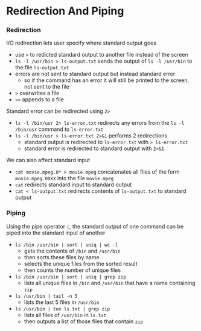 # Redirection And Piping

### Redirection
I/O redirection lets user specify where standard output goes
* use `>` to redicted standard output to another file instead of the screen
* `ls -l /usr/bin > ls-output.txt` sends the output of `ls -l /usr/bin` to the file `ls-output.txt`
* errors are not sent to standard output but instead standard error
  * so if the command has an error it will still be printed to the screen, not sent to the file
* `>` overwrites a file
* `>>` appends to a file

Standard error can be redirected using `2>`
* `ls -l /bin/usr 2> ls-error.txt` redirects any errors from the `ls -l /bin/usr` command to `ls-error.txt`
* `ls -l /bin/usr > ls-error.txt 2>&1` performs 2 redirections
  * standard output is redirected to `ls-error.txt` with `> ls-error.txt`
  * standard error is redirected to standard output with `2>&1`

We can also affect standard input
* `cat movie.mpeg.0* > movie.mpeg` concatenates all files of the form `movie.mpeg.0XXX` into the file `movie.mpeg`
* `cat` redirects standard input to standard output
* `cat < ls-output.txt` redirects contents of `ls-output.txt` to standard output

### Piping
Using the pipe operator `|`, the standard output of one command can be piped into the standard input of another
* `ls /bin /usr/bin | sort | uniq | wc -l`
  * gets the contents of `/bin` and `/usr/bin`
  * then sorts these files by name
  * selects the unique files from the sorted result
  * then counts the number of unique files
* `ls /bin /usr/bin | sort | uniq | grep zip`
  * lists all unique files in `/bin` and `/usr/bin` that have a name containing `zip`
* `ls /usr/bin | tail -n 5`
  * lists the last 5 files in `/usr/bin`
* `ls /usr/bin | tee ls.txt | grep zip`
  * lists all files of `/usr/bin` in `ls.txt`
  * then outputs a list of those files that contain `zip`
